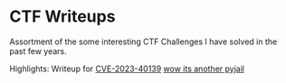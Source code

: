 # CTF Writeups

Assortment of the some interesting CTF Challenges I have solved in the past few years. 

Highlights: 
Writeup for [CVE-2023-40139](https://nvd.nist.gov/vuln/detail/CVE-2023-40139)
[wow its another pyjail](https://github.com/abhishekg999/CTFWriteups/tree/main/LITCTF/wow%20its%20another%20pyjail)
